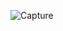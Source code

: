 ![Capture](https://user-images.githubusercontent.com/45227327/211427955-d4394a8c-d66a-492b-9c30-8b33ae96634a.PNG)

